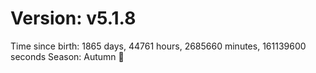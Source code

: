 # Version: v5.1.8
Time since birth: 1865 days, 44761 hours, 2685660 minutes, 161139600 seconds
Season: Autumn 🍁
